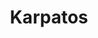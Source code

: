 ---
title: "Karpatos"
url: /ciudad-autonoma-de-buenos-aires/karpatos-avenida-cabildo/
shop: bolsas y maletas
---
